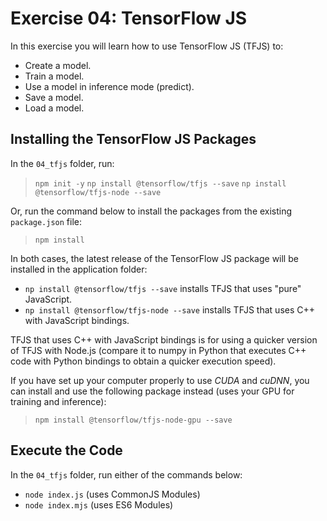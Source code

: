 # Exercise 04: TensorFlow JS

In this exercise you will learn how to use TensorFlow JS (TFJS) to:
- Create a model.
- Train a model.
- Use a model in inference mode (predict).
- Save a model.
- Load a model.

## Installing the TensorFlow JS Packages

In the `04_tfjs` folder, run:
> `npm init -y`
> `np install @tensorflow/tfjs --save`
> `np install @tensorflow/tfjs-node --save`

Or, run the command below to install the packages from the existing `package.json` file:
> `npm install`

In both cases, the latest release of the TensorFlow JS package will be installed in the application folder:
- `np install @tensorflow/tfjs --save` installs TFJS that uses "pure" JavaScript.
- `np install @tensorflow/tfjs-node --save` installs TFJS that uses C++ with JavaScript bindings.

TFJS that uses C++ with JavaScript bindings is for using a quicker version of TFJS with Node.js (compare it to numpy in Python that executes C++ code with Python bindings to obtain a quicker execution speed).

If you have set up your computer properly to use *CUDA* and *cuDNN*, you can install and use the following package instead (uses your GPU for training and inference):

> ``npm install @tensorflow/tfjs-node-gpu --save``

## Execute the Code

In the `04_tfjs` folder, run either of the commands below:
- `node index.js` (uses CommonJS Modules)
- `node index.mjs` (uses ES6 Modules)